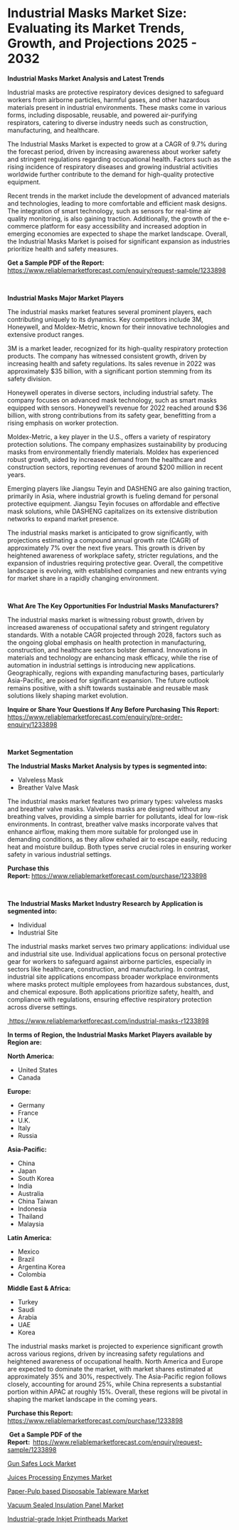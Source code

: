 <p><h1>Industrial Masks Market Size: Evaluating its Market Trends, Growth, and Projections 2025 - 2032</h1></p><p><strong>Industrial Masks Market Analysis and Latest Trends</strong></p>
<p><p>Industrial masks are protective respiratory devices designed to safeguard workers from airborne particles, harmful gases, and other hazardous materials present in industrial environments. These masks come in various forms, including disposable, reusable, and powered air-purifying respirators, catering to diverse industry needs such as construction, manufacturing, and healthcare.</p><p>The Industrial Masks Market is expected to grow at a CAGR of 9.7% during the forecast period, driven by increasing awareness about worker safety and stringent regulations regarding occupational health. Factors such as the rising incidence of respiratory diseases and growing industrial activities worldwide further contribute to the demand for high-quality protective equipment. </p><p>Recent trends in the market include the development of advanced materials and technologies, leading to more comfortable and efficient mask designs. The integration of smart technology, such as sensors for real-time air quality monitoring, is also gaining traction. Additionally, the growth of the e-commerce platform for easy accessibility and increased adoption in emerging economies are expected to shape the market landscape. Overall, the Industrial Masks Market is poised for significant expansion as industries prioritize health and safety measures.</p></p>
<p><strong>Get a Sample PDF of the Report:&nbsp;</strong> <a href="https://www.reliablemarketforecast.com/enquiry/request-sample/1233898?utm_campaign=1097&utm_medium=2&utm_source=Github&utm_content=ia&utm_term=05042025&utm_id=industrial-masks">https://www.reliablemarketforecast.com/enquiry/request-sample/1233898</a></p>
<p>&nbsp;</p>
<p><strong>Industrial Masks Major Market Players</strong></p>
<p><p>The industrial masks market features several prominent players, each contributing uniquely to its dynamics. Key competitors include 3M, Honeywell, and Moldex-Metric, known for their innovative technologies and extensive product ranges.</p><p>3M is a market leader, recognized for its high-quality respiratory protection products. The company has witnessed consistent growth, driven by increasing health and safety regulations. Its sales revenue in 2022 was approximately $35 billion, with a significant portion stemming from its safety division.</p><p>Honeywell operates in diverse sectors, including industrial safety. The company focuses on advanced mask technology, such as smart masks equipped with sensors. Honeywell’s revenue for 2022 reached around $36 billion, with strong contributions from its safety gear, benefitting from a rising emphasis on worker protection.</p><p>Moldex-Metric, a key player in the U.S., offers a variety of respiratory protection solutions. The company emphasizes sustainability by producing masks from environmentally friendly materials. Moldex has experienced robust growth, aided by increased demand from the healthcare and construction sectors, reporting revenues of around $200 million in recent years.</p><p>Emerging players like Jiangsu Teyin and DASHENG are also gaining traction, primarily in Asia, where industrial growth is fueling demand for personal protective equipment. Jiangsu Teyin focuses on affordable and effective mask solutions, while DASHENG capitalizes on its extensive distribution networks to expand market presence.</p><p>The industrial masks market is anticipated to grow significantly, with projections estimating a compound annual growth rate (CAGR) of approximately 7% over the next five years. This growth is driven by heightened awareness of workplace safety, stricter regulations, and the expansion of industries requiring protective gear. Overall, the competitive landscape is evolving, with established companies and new entrants vying for market share in a rapidly changing environment.</p></p>
<p>&nbsp;</p>
<p><strong>What Are The Key Opportunities For Industrial Masks Manufacturers?</strong></p>
<p><p>The industrial masks market is witnessing robust growth, driven by increased awareness of occupational safety and stringent regulatory standards. With a notable CAGR projected through 2028, factors such as the ongoing global emphasis on health protection in manufacturing, construction, and healthcare sectors bolster demand. Innovations in materials and technology are enhancing mask efficacy, while the rise of automation in industrial settings is introducing new applications. Geographically, regions with expanding manufacturing bases, particularly Asia-Pacific, are poised for significant expansion. The future outlook remains positive, with a shift towards sustainable and reusable mask solutions likely shaping market evolution.</p></p>
<p><strong>Inquire or Share Your Questions If Any Before Purchasing This Report:</strong> <a href="https://www.reliablemarketforecast.com/enquiry/pre-order-enquiry/1233898?utm_campaign=1097&utm_medium=2&utm_source=Github&utm_content=ia&utm_term=05042025&utm_id=industrial-masks">https://www.reliablemarketforecast.com/enquiry/pre-order-enquiry/1233898</a></p>
<p>&nbsp;</p>
<p><strong>Market Segmentation</strong></p>
<p><strong>The Industrial Masks Market Analysis by types is segmented into:</strong></p>
<p><ul><li>Valveless Mask</li><li>Breather Valve Mask</li></ul></p>
<p><p>The industrial masks market features two primary types: valveless masks and breather valve masks. Valveless masks are designed without any breathing valves, providing a simple barrier for pollutants, ideal for low-risk environments. In contrast, breather valve masks incorporate valves that enhance airflow, making them more suitable for prolonged use in demanding conditions, as they allow exhaled air to escape easily, reducing heat and moisture buildup. Both types serve crucial roles in ensuring worker safety in various industrial settings.</p></p>
<p><strong>Purchase this Report:&nbsp;</strong><a href="https://www.reliablemarketforecast.com/purchase/1233898?utm_campaign=1097&utm_medium=2&utm_source=Github&utm_content=ia&utm_term=05042025&utm_id=industrial-masks">https://www.reliablemarketforecast.com/purchase/1233898</a></p>
<p>&nbsp;</p>
<p><strong>The Industrial Masks Market Industry Research by Application is segmented into:</strong></p>
<p><ul><li>Individual</li><li>Industrial Site</li></ul></p>
<p><p>The industrial masks market serves two primary applications: individual use and industrial site use. Individual applications focus on personal protective gear for workers to safeguard against airborne particles, especially in sectors like healthcare, construction, and manufacturing. In contrast, industrial site applications encompass broader workplace environments where masks protect multiple employees from hazardous substances, dust, and chemical exposure. Both applications prioritize safety, health, and compliance with regulations, ensuring effective respiratory protection across diverse settings.</p></p>
<p><a href="https://www.reliablemarketforecast.com/industrial-masks-r1233898?utm_campaign=1097&utm_medium=2&utm_source=Github&utm_content=ia&utm_term=05042025&utm_id=industrial-masks">&nbsp;https://www.reliablemarketforecast.com/industrial-masks-r1233898</a></p>
<p><strong>In terms of Region, the Industrial Masks Market Players available by Region are:</strong></p>
<p>
    <p> <strong> North America: </strong>
        <ul>
            <li>United States</li>
            <li>Canada</li>
        </ul>
        </p> 
    <p> <strong> Europe: </strong>
        <ul>
            <li>Germany</li>
            <li>France</li>
            <li>U.K.</li>
            <li>Italy</li>
            <li>Russia</li>
        </ul>
        </p> 
    <p> <strong> Asia-Pacific: </strong>
        <ul>
            <li>China</li>
            <li>Japan</li>
            <li>South Korea</li>
            <li>India</li>
            <li>Australia</li>
            <li>China Taiwan</li>
            <li>Indonesia</li>
            <li>Thailand</li>
            <li>Malaysia</li>
        </ul>
        </p> 
    <p> <strong> Latin America: </strong>
        <ul>
            <li>Mexico</li>
            <li>Brazil</li>
            <li>Argentina Korea</li>
            <li>Colombia</li>
        </ul>
        </p> 
    <p> <strong> Middle East & Africa: </strong>
        <ul>
            <li>Turkey</li>
            <li>Saudi</li>
            <li>Arabia</li>
            <li>UAE</li>
            <li>Korea</li>
        </ul>
    </p>
    </p>
<p><p>The industrial masks market is projected to experience significant growth across various regions, driven by increasing safety regulations and heightened awareness of occupational health. North America and Europe are expected to dominate the market, with market shares estimated at approximately 35% and 30%, respectively. The Asia-Pacific region follows closely, accounting for around 25%, while China represents a substantial portion within APAC at roughly 15%. Overall, these regions will be pivotal in shaping the market landscape in the coming years.</p></p>
<p><strong>Purchase this Report: </strong><a href="https://www.reliablemarketforecast.com/purchase/1233898?utm_campaign=1097&utm_medium=2&utm_source=Github&utm_content=ia&utm_term=05042025&utm_id=industrial-masks">https://www.reliablemarketforecast.com/purchase/1233898</a></p>
<p>&nbsp;<strong>Get a Sample PDF of the Report:&nbsp;&nbsp;</strong><a href="https://www.reliablemarketforecast.com/enquiry/request-sample/1233898?utm_campaign=1097&utm_medium=2&utm_source=Github&utm_content=ia&utm_term=05042025&utm_id=industrial-masks">https://www.reliablemarketforecast.com/enquiry/request-sample/1233898</a></p>
<p><strong></strong></p>
<p><p><a href="https://github.com/ocambdidarhz/Market-Research-Report-List-1/blob/main/gun-safes-lock-market.md?utm_campaign=1097&utm_medium=2&utm_source=Github&utm_content=ia&utm_term=05042025&utm_id=industrial-masks">Gun Safes Lock Market</a></p><p><a href="https://github.com/oshodikurc/Market-Research-Report-List-1/blob/main/juices-processing-enzymes-market.md?utm_campaign=1097&utm_medium=2&utm_source=Github&utm_content=ia&utm_term=05042025&utm_id=industrial-masks">Juices Processing Enzymes Market</a></p><p><a href="https://github.com/efialiurca/Market-Research-Report-List-1/blob/main/paper-pulp-based-disposable-tableware-market.md?utm_campaign=1097&utm_medium=2&utm_source=Github&utm_content=ia&utm_term=05042025&utm_id=industrial-masks">Paper-Pulp based Disposable Tableware Market</a></p><p><a href="https://github.com/ajegiobitsa/Market-Research-Report-List-1/blob/main/vacuum-sealed-insulation-panel-market.md?utm_campaign=1097&utm_medium=2&utm_source=Github&utm_content=ia&utm_term=05042025&utm_id=industrial-masks">Vacuum Sealed Insulation Panel Market</a></p><p><a href="https://github.com/aslinalirey9/Market-Research-Report-List-1/blob/main/industrial-grade-inkjet-printheads-market.md?utm_campaign=1097&utm_medium=2&utm_source=Github&utm_content=ia&utm_term=05042025&utm_id=industrial-masks">Industrial-grade Inkjet Printheads Market</a></p></p>